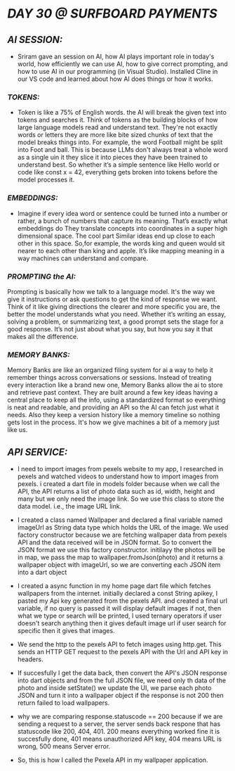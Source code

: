 # _DAY 30 @ SURFBOARD PAYMENTS_


## _AI SESSION:_

  - Sriram gave an session on AI, how AI plays important role in today's world, how efficiently we can use AI, how to give correct prompting, and how to use AI in our programming (in Visual Studio). Installed Cline in our VS code and learned about how AI does things or how it works.

### _TOKENS:_

  - Token is like a 75% of English words. the AI will break the given text into tokens and searches it. Think of tokens as the building blocks of how large language models read and understand text. They're not exactly words or letters they are more like bite sized chunks of text that the model breaks things into. For example, the word Football might be split into Foot and ball. This is because LLMs don't always treat a whole word as a single uin it they slice it into pieces they have been trained to understand best. So whether it’s a simple sentence like Hello world or code like const x = 42, everything gets broken into tokens before the model processes it.

### _EMBEDDINGS:_

  - Imagine if every idea word or sentence could be turned into a number or rather, a bunch of numbers that capture its meaning. That’s exactly what embeddings do They translate concepts into coordinates in a super high dimensional space. The cool part Similar ideas end up close to each other in this space. So,for example, the words king and queen would sit nearer to each other than king and apple. It’s like mapping meaning in a way machines can understand and compare.

### _PROMPTING the AI:_

Prompting is basically how we talk to a language model. It's the way we give it instructions or ask questions to get the kind of response we want. Think of it like giving directions the clearer and more specific you are, the better the model understands what you need. Whether it’s writing an essay, solving a problem, or summarizing text, a good prompt sets the stage for a good response. It’s not just about what you say, but how you say it that makes all the difference.

### _MEMORY BANKS:_

Memory Banks are like an organized filing system for ai a way to help it remember things across conversations or sessions. Instead of treating every interaction like a brand new one, Memory Banks allow the ai to store and retrieve past context. They are built around a few key ideas having a central place to keep all the info, using a standardized format so everything is neat and readable, and providing an API so the AI can fetch just what it needs. Also they keep a version history like a memory timeline so nothing gets lost in the process. It's how we give machines a bit of a memory just like us.




## _API SERVICE:_

  - I need to import images from pexels website to my app, I researched in pexels and watched videos to understand how to import images from pexels. i created a dart file in models folder because when we call the API, the API returns a list of photo data such as id, width, height and many but we only need the image link. So we use this class to store the data model. i.e., the image URL link.

  - I created a class named Wallpaper and declared a final variable named imageUrl as String data type which holds the URL of the image. We used factory constructor because we are fetching wallpaper data from pexels API and the data received will be in JSON format. So to convert the JSON format we use this factory constructor. initilayy the photos will be in map, we pass the map to wallpaper.fromJson(photo) and it returns a wallpaper object with imageUrl, so we are converting each JSON item into a dart object 

  - I created a async function in my home page dart file which fetches wallpapers from the internet. initially declared a const String apikey, I pasted my Api key generated from the pexels API. and created a final url variable, if no query is passed it will display default images if not, then what we type or search will be printed, I used ternary operators if user doesn't search anything then it gives default image url if user search for specific then it gives that images.

  - We send the http to the pexels API to fetch images using http.get. This sends an HTTP GET request to the pexels API with the Url and API key in headers.

  - If succesfully I get the data back, then convert the API's JSON response into dart objects and from the full JSON file, we need only th data of the photo and inside setState() we update the UI, we parse each photo JSON and turn it into a wallpaper object if the response is not 200 then return failed to load wallpapers. 

  - why we are comparing response.statuscode == 200 because if we are sending a request to a server, the server sends back respone that has statuscode like 200, 404, 401. 200 means everything worked fine it is succesfully done, 401 means unauthorized API key, 404 means URL is wrong, 500 means Server error.

  - So, this is how I called the Pexela API in my wallpaper application.
